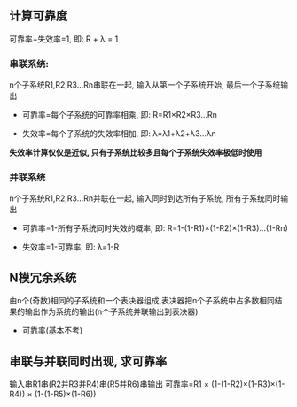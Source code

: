 ## 计算可靠度

可靠率+失效率=1, 即: R + λ = 1

### 串联系统: 

n个子系统R1,R2,R3...Rn串联在一起, 输入从第一个子系统开始, 最后一个子系统输出

- 可靠率=每个子系统的可靠率相乘, 即: R=R1×R2×R3...Rn

- 失效率=每个子系统的失效率相加, 即: λ=λ1+λ2+λ3...λn

**失效率计算仅仅是近似, 只有子系统比较多且每个子系统失效率极低时使用**

### 并联系统

n个子系统R1,R2,R3...Rn并联在一起, 输入同时到达所有子系统, 所有子系统同时输出

- 可靠率=1-所有子系统同时失效的概率, 即: R=1-(1-R1)×(1-R2)×(1-R3)...(1-Rn)

- 失效率=1-可靠率, 即: λ=1-R

## N模冗余系统

由n个(奇数)相同的子系统和一个表决器组成,表决器把n个子系统中占多数相同结果的输出作为系统的输出(n个子系统并联输出到表决器)

- 可靠率(基本不考)

## 串联与并联同时出现, 求可靠率

输入串R1串(R2并R3并R4)串(R5并R6)串输出
可靠率=R1 × (1-(1-R2)×(1-R3)×(1-R4)) × (1-(1-R5)×(1-R6))